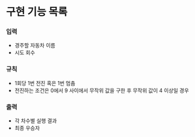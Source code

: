 구현 기능 목록
===========
### 입력
- 경주할 자동차 이름 
- 시도 회수 
### 규칙
- 1회당 1번 전진 혹은 1번 멈춤 
- 전진하는 조건은 0에서 9 사이에서 무작위 값을 구한 후 무작위 값이 4 이상일 경우

### 출력
- 각 차수별 실행 결과 
- 최종 우승자 